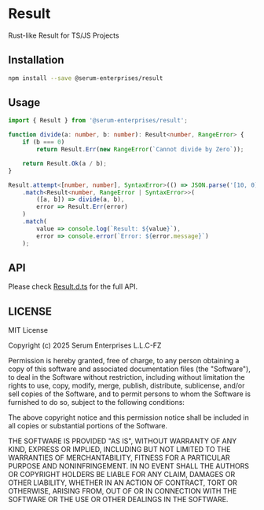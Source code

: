 # Result

Rust-like Result for TS/JS Projects

## Installation

```bash
npm install --save @serum-enterprises/result
```

## Usage

```typescript
import { Result } from '@serum-enterprises/result';

function divide(a: number, b: number): Result<number, RangeError> {
	if (b === 0)
		return Result.Err(new RangeError(`Cannot divide by Zero`));

	return Result.Ok(a / b);
}

Result.attempt<[number, number], SyntaxError>(() => JSON.parse('[10, 0]'))
	.match<Result<number, RangeError | SyntaxError>>(
		([a, b]) => divide(a, b),
		error => Result.Err(error)
	)
	.match(
		value => console.log(`Result: ${value}`),
		error => console.error(`Error: ${error.message}`)
	);
```

## API

Please check [Result.d.ts](./types/Result.d.ts) for the full API.

## LICENSE

MIT License

Copyright (c) 2025 Serum Enterprises L.L.C-FZ

Permission is hereby granted, free of charge, to any person obtaining a copy
of this software and associated documentation files (the "Software"), to deal
in the Software without restriction, including without limitation the rights
to use, copy, modify, merge, publish, distribute, sublicense, and/or sell
copies of the Software, and to permit persons to whom the Software is
furnished to do so, subject to the following conditions:

The above copyright notice and this permission notice shall be included in all
copies or substantial portions of the Software.

THE SOFTWARE IS PROVIDED "AS IS", WITHOUT WARRANTY OF ANY KIND, EXPRESS OR
IMPLIED, INCLUDING BUT NOT LIMITED TO THE WARRANTIES OF MERCHANTABILITY,
FITNESS FOR A PARTICULAR PURPOSE AND NONINFRINGEMENT. IN NO EVENT SHALL THE
AUTHORS OR COPYRIGHT HOLDERS BE LIABLE FOR ANY CLAIM, DAMAGES OR OTHER
LIABILITY, WHETHER IN AN ACTION OF CONTRACT, TORT OR OTHERWISE, ARISING FROM,
OUT OF OR IN CONNECTION WITH THE SOFTWARE OR THE USE OR OTHER DEALINGS IN THE
SOFTWARE.